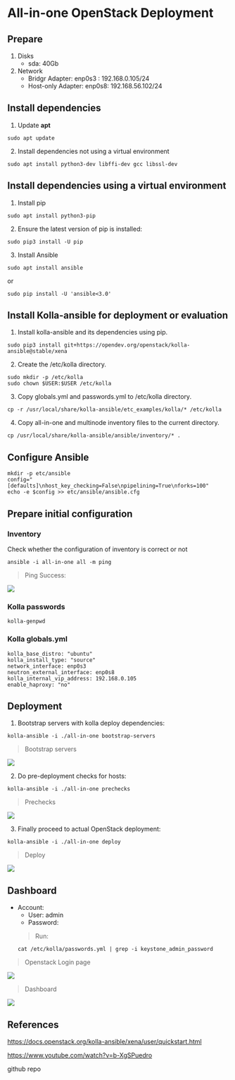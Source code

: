 # All-in-one OpenStack Deployment

## Prepare

1. Disks
    * sda: 40Gb
2. Network
    * Bridgr Adapter: enp0s3 : 192.168.0.105/24
    * Host-only Adapter: enp0s8: 192.168.56.102/24

## Install dependencies

1. Update **apt**

```
sudo apt update
```

2. Install dependencies not using a virtual environment

```
sudo apt install python3-dev libffi-dev gcc libssl-dev
```

## Install dependencies using a virtual environment

1. Install pip

```
sudo apt install python3-pip
```

2. Ensure the latest version of pip is installed:

```
sudo pip3 install -U pip
```

3. Install Ansible

```
sudo apt install ansible
```
or
```
sudo pip install -U 'ansible<3.0'
```

## Install Kolla-ansible for deployment or evaluation

1. Install kolla-ansible and its dependencies using pip.

```
sudo pip3 install git+https://opendev.org/openstack/kolla-ansible@stable/xena
```

2. Create the /etc/kolla directory.

```
sudo mkdir -p /etc/kolla
sudo chown $USER:$USER /etc/kolla
```

3. Copy globals.yml and passwords.yml to /etc/kolla directory.

```
cp -r /usr/local/share/kolla-ansible/etc_examples/kolla/* /etc/kolla
```

4. Copy all-in-one and multinode inventory files to the current directory.

```
cp /usr/local/share/kolla-ansible/ansible/inventory/* .
```

## Configure Ansible

```
mkdir -p etc/ansible
config="[defaults]\nhost_key_checking=False\npipelining=True\nforks=100"
echo -e $config >> etc/ansible/ansible.cfg
```

## Prepare initial configuration

### Inventory

Check whether the configuration of inventory is correct or not

```
ansible -i all-in-one all -m ping
```
> Ping Success:

<img src="./images/ping-success.png">


### Kolla passwords

```
kolla-genpwd
```

### Kolla globals.yml

```
kolla_base_distro: "ubuntu"
kolla_install_type: "source"
network_interface: enp0s3
neutron_external_interface: enp0s8
kolla_internal_vip_address: 192.168.0.105
enable_haproxy: "no"
```

## Deployment

1. Bootstrap servers with kolla deploy dependencies:

```
kolla-ansible -i ./all-in-one bootstrap-servers
```

> Bootstrap servers

<img src="./images/bootstrap-servers.png">

2. Do pre-deployment checks for hosts:

```
kolla-ansible -i ./all-in-one prechecks
```

> Prechecks

<img src="./images/prechecks.png">

3. Finally proceed to actual OpenStack deployment:

```
kolla-ansible -i ./all-in-one deploy
```

> Deploy

<img src="./images/deploy.png">

## Dashboard

*  Account:
    * User: admin 
    * Password: 
    > Run:
    ```
    cat /etc/kolla/passwords.yml | grep -i keystone_admin_password
    ```
> Openstack Login page

<img src="./images/login.png">

> Dashboard

<img src="./images/Dashboard.png">

## References

<https://docs.openstack.org/kolla-ansible/xena/user/quickstart.html>

<https://www.youtube.com/watch?v=b-XgSPuedro>

github repo
